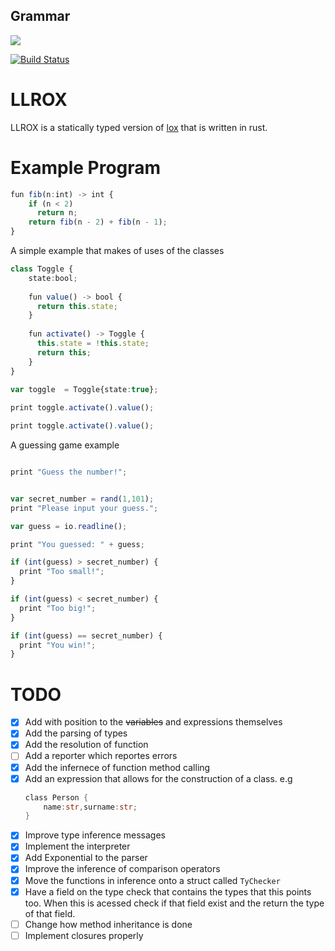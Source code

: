 ## Grammar
[![](https://tokei.rs/b1/github/lapz/lexer)](https://github.com/lapz/tox)

[![Build Status](https://travis-ci.org/Lapz/lexer.svg?branch=master)](https://travis-ci.org/Lapz/lexer)
# LLROX

LLROX is a statically typed version of [lox](http://www.craftinginterpreters.com) that is written in rust.

# Example Program

```ts 
fun fib(n:int) -> int {
    if (n < 2) 
      return n;
    return fib(n - 2) + fib(n - 1);
}
```

A simple example that makes of uses of the classes

```ts
class Toggle {
    state:bool;
  
    fun value() -> bool {
      return this.state;
    }
  
    fun activate() -> Toggle {
      this.state = !this.state;
      return this;
    }
}
  
var toggle  = Toggle{state:true};

print toggle.activate().value();

print toggle.activate().value();
```

A guessing game example 

```ts

print "Guess the number!";


var secret_number = rand(1,101);
print "Please input your guess.";

var guess = io.readline();

print "You guessed: " + guess;

if (int(guess) > secret_number) {
  print "Too small!";
}

if (int(guess) < secret_number) {
  print "Too big!";
}

if (int(guess) == secret_number) {
  print "You win!";
}

```


# TODO

- [x] Add with position to the ~~variables~~ and expressions themselves
- [x] Add the parsing of types
- [x] Add the resolution of function
- [ ] Add a reporter which reportes errors
- [x] Add the infernece of function method calling
- [x] Add an expression that allows for the construction of a class. e.g
    ```rust
    class Person {
        name:str,surname:str;
    }
    ```
- [x] Improve type inference messages
- [x] Implement the interpreter
- [x] Add Exponential to the parser
- [x] Improve the inference of comparison operators
- [x] Move the functions in inference onto a struct called ```TyChecker```
- [x] Have a field on the type check that contains the types that this points too. When this is acessed check if that field exist and the return the type of that field.
- [ ] Change how method inheritance is done
- [ ] Implement closures properly
